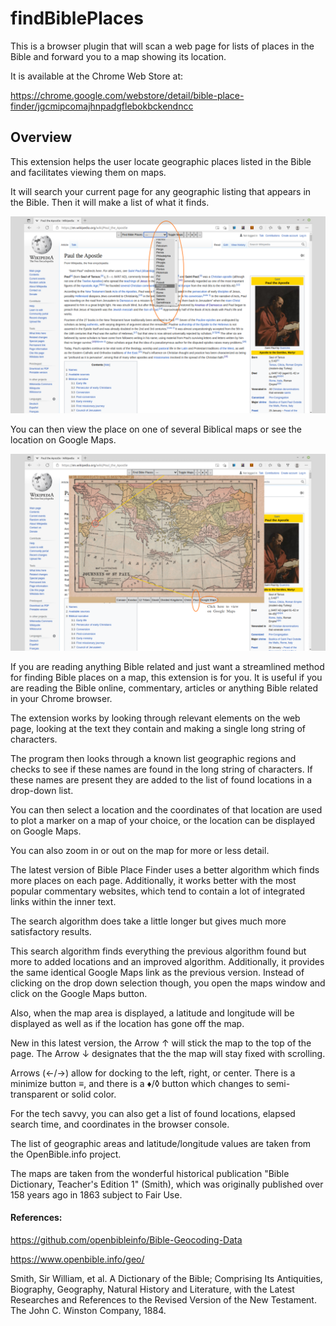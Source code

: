 # findBiblePlaces
This is a browser plugin that will scan a web page for lists of places in the Bible and forward you to a map showing its location.

It is available at the Chrome Web Store at:

https://chrome.google.com/webstore/detail/bible-place-finder/jgcmipcomajhnpadgflebokbckendncc

## Overview
This extension helps the user locate geographic places listed in the Bible and facilitates viewing them on maps.

It will search your current page for any geographic listing that appears in the Bible.  Then it will make a list of what it finds.

<img src="screenshot3.png">

You can then view the place on one of several Biblical maps or see the location on Google Maps.

<img src="screenshot4.png">

If you are reading anything Bible related and just want a streamlined method for finding Bible places on a map, this extension is for you.  It is useful if you are reading the Bible online, commentary, articles or anything Bible related in your Chrome browser.

The extension works by looking through relevant elements on the web page, looking at the text they contain and making a single long string of characters.

The program then looks through a known list geographic regions and checks to see if these names are found in the long string of characters.  If these names are present they are added to the list of found locations in a drop-down list.

You can then select a location and the coordinates of that location are used to plot a marker on a map of your choice, or the location can be displayed on Google Maps.

You can also zoom in or out on the map for more or less detail.

The latest version of Bible Place Finder uses a better algorithm which finds more places on each page.  Additionally, it works better with the most popular commentary websites, which tend to contain a lot of integrated links within the inner text.

The search algorithm does take a little longer but gives much more satisfactory results.

This search algorithm finds everything the previous algorithm found but more to added locations and an improved algorithm.  Additionally, it provides the same identical Google Maps link as the previous version.  Instead of clicking on the drop down selection though, you open the maps window and click on the Google Maps button.

Also, when the map area is displayed, a latitude and longitude will be displayed as well as if the location has gone off the map.

New in this latest version, the Arrow ↑ will stick the map to the top of the page.  The Arrow ↓ designates that the the map will stay fixed with scrolling.  

Arrows (←/→) allow for docking to the left, right, or center.  There is a minimize button ≡, and there is a ♦/◊ button which changes to semi-transparent or solid color.

For the tech savvy, you can also get a list of found locations, elapsed search time, and coordinates in the browser console.

The list of geographic areas and latitude/longitude values are taken from the OpenBible.info project.  

The maps are taken from the wonderful historical publication "Bible Dictionary, Teacher's Edition 1" (Smith), which was originally published over 158 years ago in 1863 subject to Fair Use.

#### References:

https://github.com/openbibleinfo/Bible-Geocoding-Data

https://www.openbible.info/geo/

Smith, Sir William, et al. A Dictionary of the Bible; Comprising Its Antiquities, Biography, Geography, Natural History and Literature, with the Latest Researches and References to the Revised Version of the New Testament. The John C. Winston Company, 1884.
